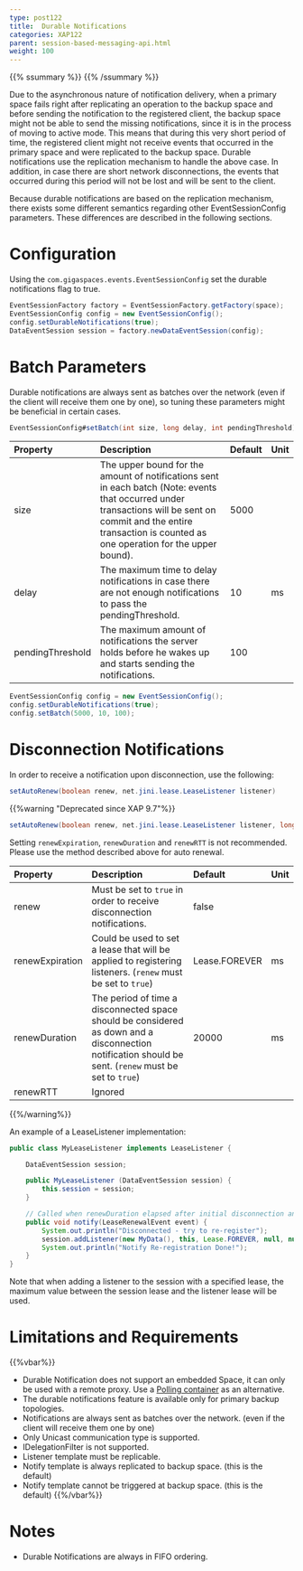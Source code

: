 ```yaml
---
type: post122
title:  Durable Notifications
categories: XAP122
parent: session-based-messaging-api.html
weight: 100
---
```


{{% ssummary %}} {{% /ssummary %}}



Due to the asynchronous nature of notification delivery, when a primary space fails right after replicating an operation to the backup space and before sending the notification to the registered client, the backup space might not be able to send the missing notifications, since it is in the process of moving to active mode.
This means that during this very short period of time, the registered client might not receive events that occurred in the primary space and were replicated to the backup space.
Durable notifications use the replication mechanism to handle the above case. In addition, in case there are short network disconnections, the events that occurred during this period will not be lost and will be sent to the client.

Because durable notifications are based on the replication mechanism, there exists some different semantics regarding other EventSessionConfig parameters.
These differences are described in the following sections.

# Configuration

Using the `com.gigaspaces.events.EventSessionConfig` set the durable notifications flag to true.


```java
EventSessionFactory factory = EventSessionFactory.getFactory(space);
EventSessionConfig config = new EventSessionConfig();
config.setDurableNotifications(true);
DataEventSession session = factory.newDataEventSession(config);
```

# Batch Parameters

Durable notifications are always sent as batches over the network (even if the client will receive them one by one), so tuning these parameters might be beneficial in certain cases.


```java
EventSessionConfig#setBatch(int size, long delay, int pendingThreshold)
```


|Property| Description | Default | Unit |
|:-------|:------------|:--------|:-----|
|size|The upper bound for the amount of notifications sent in each batch (Note: events that occurred under transactions will be sent on commit and the entire transaction is counted as one operation for the upper bound).|5000| |
|delay|The maximum time to delay notifications in case there are not enough notifications to pass the pendingThreshold.|10|ms|
|pendingThreshold|The maximum amount of notifications the server holds before he wakes up and starts sending the notifications.|100| |


```java
EventSessionConfig config = new EventSessionConfig();
config.setDurableNotifications(true);
config.setBatch(5000, 10, 100);
```

# Disconnection Notifications

In order to receive a notification upon disconnection, use the following:


```java
setAutoRenew(boolean renew, net.jini.lease.LeaseListener listener)
```

{{%warning "Deprecated since XAP 9.7"%}}
```java
setAutoRenew(boolean renew, net.jini.lease.LeaseListener listener, long renewExpiration, long renewDuration, long renewRTT)
```
Setting `renewExpiration`, `renewDuration` and `renewRTT` is not recommended. Please use the method described above for auto renewal.

|Property|Description|Default|Unit|
|:-------|:----------|:------|:---|
|renew|Must be set to `true` in order to receive disconnection notifications.|false| |
|renewExpiration|Could be used to set a lease that will be applied to registering listeners. (`renew` must be set to `true`)|Lease.FOREVER|ms|
|renewDuration|The period of time a disconnected space should be considered as down and a disconnection notification should be sent. (`renew` must be set to `true`)|20000|ms|
|renewRTT|Ignored| | |
{{%/warning%}}

An example of a LeaseListener implementation:


```java
public class MyLeaseListener implements LeaseListener {

	DataEventSession session;

	public MyLeaseListener (DataEventSession session) {
		this.session = session;
	}

	// Called when renewDuration elapsed after initial disconnection and no re-connection occurred
	public void notify(LeaseRenewalEvent event) {
		System.out.println("Disconnected - try to re-register");
		session.addListener(new MyData(), this, Lease.FOREVER, null, null, NotifyActionType.NOTIFY_ALL);
		System.out.println("Notify Re-registration Done!");
	}
}
```

Note that when adding a listener to the session with a specified lease, the maximum value between the session lease and the listener lease will be used.

# Limitations and Requirements

{{%vbar%}}
- Durable Notification does not support an embedded Space, it can only be used with a remote proxy.  Use a [Polling container](./polling-container.html) as an alternative.
- The durable notifications feature is available only for primary backup topologies.
- Notifications are always sent as batches over the network. (even if the client will receive them one by one)
- Only Unicast communication type is supported.
- IDelegationFilter is not supported.
- Listener template must be replicable.
- Notify template is always replicated to backup space. (this is the default)
- Notify template cannot be triggered at backup space. (this is the default)
{{%/vbar%}}

# Notes

- Durable Notifications are always in FIFO ordering.

